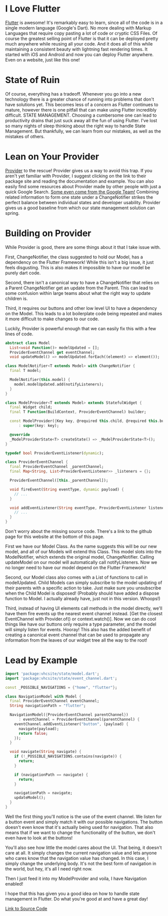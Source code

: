 # I Love Flutter

[Flutter](https://flutter.dev) is awesome! It's remarkably easy to learn, since all of the code is in a single modern language (Google's Dart). No more dealing with Markup Languages that require copy pasting a lot of code or cryptic CSS Files. Of course the greatest selling point of Flutter is that it can be deployed pretty much anywhere while reusing all your code. And it does all of this while maintaining a consistent beauty with lightning fast rendering times. It started with iOS and Android and now you can deploy Flutter anywhere. Even on a website, just like this one!

# State of Ruin

Of course, everything has a tradeoff. Whenever you go into a new technology there is a greater chance of running into problems that don't have solutions yet. This becomes less of a concern as Flutter continues to mature, however there is one pitfall that can make using Flutter incredibly difficult. STATE MANAGEMENT. Choosing a cumbersome one can lead to productivity drains that just suck away all the fun of using Flutter. I've lost so many nights of sleep thinking about the right way to handle State Management. But thankfully, we can learn from our mistakes, as well as the mistakes of others.

# Lean on Your Provider

[Provider](https://pub.dev/packages/provider) to the rescue! Provider gives us a way to avoid this trap. If you aren't yet familiar with Provider, I suggest clicking on the link to their package site and reading the documentation and example. You can also easily find some resources about Provider made by other people with just a quick Google Search. [Some even come from the Google Team!](https://www.youtube.com/watch?v=d_m5csmrf7I) Combining related information to form one state under a ChangeNotifier strikes the perfect balance between individual states and developer usability. Provider gives us a good baseline from which our state management solution can spring.

# Building on Provider

While Provider is good, there are some things about it that I take issue with. 

First, ChangeNotifier, the class suggested to hold our Model, has a dependency on the Flutter Framework! While this isn't a big issue, it just feels disgusting. This is also makes it impossible to have our model be purely dart code.

Second, there isn't a canonical way to have a ChangeNotifier that relies on a Parent ChangeNotifier get an update from the Parent. This can lead to some confusion within large teams about what the right way to update children is. 

Third, it requires our buttons and other low level UI to have a dependency on the Model. This leads to a lot boilerplate code being repeated and makes it more difficult to make changes to our code.

Luckily, Provider is powerful enough that we can easily fix this with a few lines of code.

```dart
abstract class Model
  List<void Function()> modelUpdated = [];
  ProviderEventChannel get eventChannel;
  void updateModel() => modelUpdated.forEach((element) => element());
```

```dart
class ModelNotifier<T extends Model> with ChangeNotifier {
  final T model;

  ModelNotifier(this.model) {
    model.modelUpdated.add(notifyListeners);
  }
}

class ModelProvider<T extends Model> extends StatefulWidget {
  final Widget child;
  final T Function(BuildContext, ProviderEventChannel) builder;

  const ModelProvider({Key key, @required this.child, @required this.builder})
      : super(key: key);

  @override
  _ModelProviderState<T> createState() => _ModelProviderState<T>();
}
```

```dart
typedef bool ProviderEventListener(dynamic);

class ProviderEventChannel {
  final ProviderEventChannel _parentChannel;
  final Map<String, List<ProviderEventListener>> _listeners = {};

  ProviderEventChannel([this._parentChannel]);

  void fireEvent(String eventType, dynamic payload) {
    // ...
  }

  void addEventListener(String eventType, ProviderEventListener listener) {
    // ...
  }
}
```

Don't worry about the missing source code. There's a link to the github page for this website at the bottom of this page.

First we have our Model Class. As the name suggests this will be our new model, and all of our Models will extend this Class. This model slots into the ModelNotifier, which extends the original model, ChangeNotifier. Calling updateModel on our model will automatically call notifyListeners. Now we no longer need to have our model depend on the Flutter Framework!

Second, our Model class also comes with a List of functions to call in modelUpdated. Child Models can simply subscribe to the model updating of their parents with a specific action to take. Just make sure you unsubscribe when the Child Model is disposed! (Probably should have added a dispose function to Model. I actually already have, just not in this version. Whoops!)

Third, instead of having UI elements call methods in the model directly, we'll have them fire events up the nearest event channel instead. [Get the closest EventChannel with Provider.of<ProviderEventChannel>() or context.watch<ProviderEventChannel>()]. Now we can do cool things like have our buttons only require a type parameter, and the model will simply listen for events. Hooray! This also has the added benefit of creating a canonical event channel that can be used to propagate any information from the leaves of our widget tree all the way to the root!

# Lead by Example

```dart
import 'package:vhcsite/state/model.dart';
import 'package:vhcsite/state/event_channel.dart';

const _POSSIBLE_NAVIGATIONS = {"home", "flutter"};

class NavigationModel with Model {
  final ProviderEventChannel eventChannel;
  String navigationPath = "flutter";

  NavigationModel({ProviderEventChannel parentChannel})
      : eventChannel = ProviderEventChannel(parentChannel) {
    eventChannel.addEventListener("button", (payload) {
      navigate(payload);
      return false;
    });
  }

  void navigate(String navigate) {
    if (!_POSSIBLE_NAVIGATIONS.contains(navigate)) {
      return;
    }

    if (navigationPath == navigate) {
      return;
    }

    navigationPath = navigate;
    updateModel();
  }
}
```

Well the first thing you'll notice is the use of the event channel. We listen for a button event and simply match it with our possible navigations. The button doesn't even know that it's actually being used for navigation. That also means that if we want to change the functionality of the button, we don't even have to look at the buttons!

You'll also see how little the model cares about the UI. That being, it doesn't care at all. It simply changes the current navigation value and lets anyone who cares know that the navigation value has changed. In this case, I simply change the underlying body. It's not the best form of navigation in the world, but hey, it's all I need right now.

Then I just feed it into my ModelProvider and voila, I have Navigation enabled!

I hope that this has given you a good idea on how to handle state management in Flutter. Do what you're good at and have a great day!

[Link to Source Code](https://github.com/VHCBlade/VHCSite/tree/state-example/Flutter/vhcsite/lib/state)